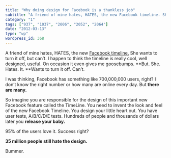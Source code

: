 ```yaml
---
title: "Why doing design for Facebook is a thankless job"
subtitle: "A friend of mine hates, HATES, the new Facebook timeline. She ..."
category: "1"
tags: ["937", "1037", "2006", "2052", "2064"]
date: "2012-03-13"
type: "wp"
wordpress_id: 368
---
```

A friend of mine hates, HATES, the new [Facebook timeline.](https://www.facebook.com/pitosalas) She wants to turn it off, but can’t. I happen to think the timeline is really cool, well designed, useful. On occasion it even gives me goosebumps. **But. She. Hates. It. **Wants to turn it off. Can’t.

I was thinking, Facebook has something like 700,000,000 users, right? I don’t know the right number or how many are online every day. But **there are many.**

So imagine you are responsible for the design of this important new Facebook feature called the TimeLine. You need to invent the look and feel of the new Facebook Timeline. You design your little heart out. You have user tests, A/B/C/D/E tests. Hundreds of people and thousands of dollars later you **release your baby.**

95% of the users love it. Success right?

**35 million people still hate the design.**

Bummer.